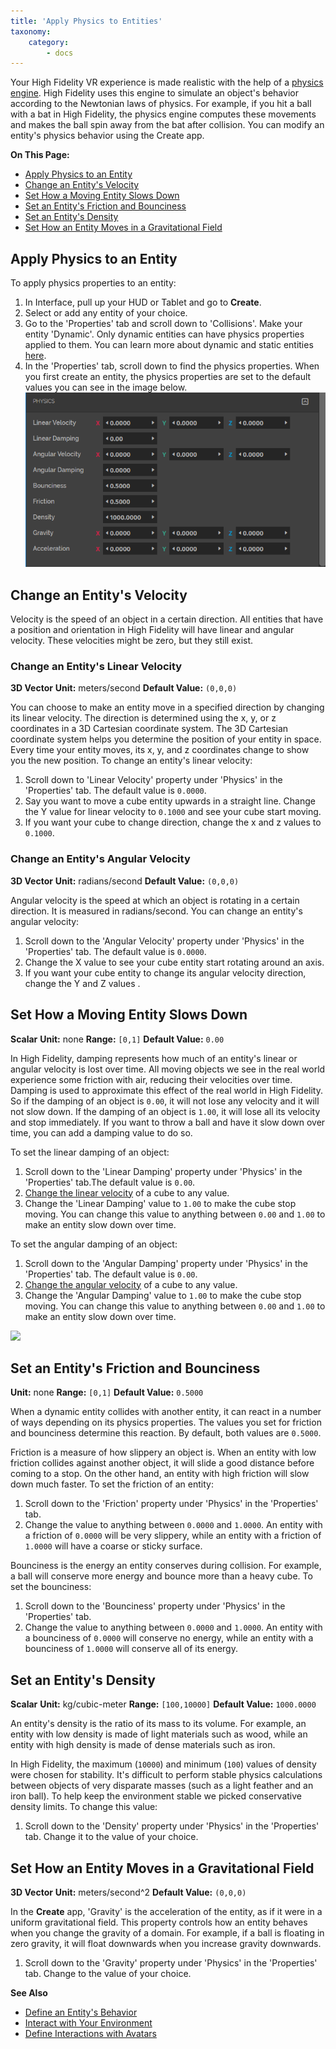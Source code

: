 ```yaml
---
title: 'Apply Physics to Entities'
taxonomy:
    category:
        - docs
---
```

Your High Fidelity VR experience is made realistic with the help of a [physics engine](https://pybullet.org/wordpress/). High Fidelity uses this engine to simulate an object's behavior according to the Newtonian laws of physics. For example, if you hit a ball with a bat in High Fidelity, the physics engine computes these movements and makes the ball spin away from the bat after collision. You can modify an entity's physics behavior using the Create app. 

**On This Page:**

+ [Apply Physics to an Entity](#apply-physics-to-an-entity)
+ [Change an Entity's Velocity](#change-an-entitys-velocity)
+ [Set How a Moving Entity Slows Down](#set-how-a-moving-entity-slows-down)
+ [Set an Entity's Friction and Bounciness](#set-an-entitys-friction-and-bounciness)
+ [Set an Entity's Density](#set-an-entitys-density)
+ [Set How an Entity Moves in a Gravitational Field](#set-how-an-entity-moves-in-a-gravitational-field)

## Apply Physics to an Entity

To apply physics properties to an entity:

1. In Interface, pull up your HUD or Tablet and go to **Create**.
2. Select or add any entity of your choice. 
3. Go to the 'Properties' tab and scroll down to 'Collisions'. Make your entity 'Dynamic'. Only dynamic entities can have physics properties applied to them. You can learn more about dynamic and static entities [here](../entity-behavior).
4. In the 'Properties' tab, scroll down to find the physics properties. When you first create an entity, the physics properties are set to the default values you can see in the image below. ![](physics-prop.PNG)

## Change an Entity's Velocity

Velocity is the speed of an object in a certain direction. All entities that have a position and orientation in High Fidelity will have linear and angular velocity. These velocities might be zero, but they still exist.

### Change an Entity's Linear Velocity

**3D Vector**
**Unit:** meters/second
**Default Value:** `(0,0,0)`

You can choose to make an entity move in a specified direction by changing its linear velocity. The direction is determined using the x, y, or z coordinates in a 3D Cartesian coordinate system. The 3D Cartesian coordinate system helps you determine the position of your entity in space. Every time your entity moves, its x, y, and z coordinates change to show you the new position. To change an entity's linear velocity:

1. Scroll down to 'Linear Velocity' property under 'Physics' in the 'Properties' tab. The default value is `0.0000`. 
2. Say you want to move a cube entity upwards in a straight line. Change the Y value for linear velocity to `0.1000` and see your cube start moving. 
3. If you want your cube to change direction, change the x and z values to `0.1000`. 

### Change an Entity's Angular Velocity

**3D Vector**
**Unit:** radians/second
**Default Value:** `(0,0,0)`

Angular velocity is the speed at which an object is rotating in a certain direction. It is measured in radians/second. You can change an entity's angular velocity:

1.  Scroll down to the 'Angular Velocity' property under 'Physics' in the 'Properties' tab. The default value is `0.0000`. 
2. Change the X value to see your cube entity start rotating around an axis. 
3. If you want your cube entity to change its angular velocity direction, change the Y and Z values . 

## Set How a Moving Entity Slows Down

**Scalar**
**Unit:** none
**Range:** `[0,1]`
**Default Value:** `0.00`

In High Fidelity, damping represents how much of an entity's linear or angular velocity is lost over time. All moving objects we see in the real world experience some friction with air, reducing their velocities over time. Damping is used to approximate this effect of the real world in High Fidelity. So if the damping of an object is `0.00`, it will not lose any velocity and it will not slow down. If the damping of an object is `1.00`, it will lose all its velocity and stop immediately.  If you want to throw a ball and have it slow down over time, you can add a damping value to do so. 

To set the linear damping of an object:

1. Scroll down to the 'Linear Damping' property under 'Physics' in the 'Properties' tab.The default value is `0.00`. 
2. [Change the linear velocity](#change-an-entitys-linear-velocity) of a cube to any value. 
3. Change the 'Linear Damping' value to `1.00` to make the cube stop moving. You can change this value to anything between `0.00` and `1.00` to make an entity slow down over time. 

To set the angular damping of an object:

1. Scroll down to the 'Angular Damping' property under 'Physics' in the 'Properties' tab. The default value is `0.00`. 
2. [Change the angular velocity](#change-an-entitys-angular-velocity) of a cube to any value. 
3. Change the 'Angular Damping' value to `1.00` to make the cube stop moving. You can change this value to anything between `0.00` and `1.00` to make an entity slow down over time. 

![](gif-1.gif)

## Set an Entity's Friction and Bounciness

**Unit:** none
**Range:** `[0,1]`
**Default Value:** `0.5000`

When a dynamic entity collides with another entity, it can react in a number of ways depending on its physics properties. The values you set for friction and bounciness determine this reaction. By default, both values are `0.5000`.

Friction is a measure of how slippery an object is. When an entity with low friction collides against another object, it will slide a good distance before coming to a stop. On the other hand, an entity with high friction will slow down much faster. To set the friction of an entity:

1. Scroll down to the 'Friction' property under 'Physics' in the 'Properties' tab.
2. Change the value to anything between `0.0000` and `1.0000`. An entity with a friction of `0.0000` will be very slippery, while an entity with a friction of `1.0000` will have a coarse or sticky surface. 

Bounciness is the energy an entity conserves during collision. For example, a ball will conserve more energy and bounce more than a heavy cube. To set the bounciness:

1. Scroll down to the 'Bounciness' property under 'Physics' in the 'Properties' tab.
2. Change the value to anything between `0.0000` and `1.0000`. An entity with a bounciness of `0.0000` will  conserve no energy, while an entity with a bounciness of `1.0000` will conserve all of its energy. 

## Set an Entity's Density

**Scalar**
**Unit:** kg/cubic-meter
**Range:** `[100,10000]`
**Default Value:** `1000.0000`

An entity's density is the ratio of its mass to its volume. For example, an entity with low density is made of light materials such as wood, while an entity with high density is made of dense materials such as iron. 

In High Fidelity, the maximum (`10000`) and minimum (`100`) values of density were chosen for stability. It's difficult to perform stable physics calculations between objects of very disparate masses (such as a light feather and an iron ball). To help keep the environment stable we picked conservative density limits. To change this value:

1. Scroll down to the 'Density' property under 'Physics' in the 'Properties' tab. Change it to the value of your choice. 

## Set How an Entity Moves in a Gravitational Field

**3D Vector**
**Unit:** meters/second^2
**Default Value:** `(0,0,0)`

In the **Create** app, 'Gravity' is the acceleration of the entity, as if it were in a uniform gravitational field. This property controls how an entity behaves when you change the gravity of a domain. For example, if a ball is floating in zero gravity, it will float downwards when you increase gravity downwards. 

1. Scroll down to the 'Gravity' property under 'Physics' in the 'Properties' tab. Change to the value of your choice. 



**See Also**

+ [Define an Entity's Behavior](../entity-behavior)
+ [Interact with Your Environment](../../../explore/interact-objects)
+ [Define Interactions with Avatars](../avatar-interactions)